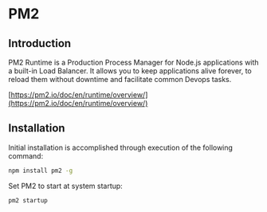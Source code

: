 # PM2

## Introduction

PM2 Runtime is a Production Process Manager for Node.js applications with a built-in Load Balancer. It allows you to keep applications alive forever, to reload them without downtime and facilitate common Devops tasks.

[https://pm2.io/doc/en/runtime/overview/](https://pm2.io/doc/en/runtime/overview/)

## Installation

Initial installation is accomplished through execution of the following command:

```bash
npm install pm2 -g
```

Set PM2 to start at system startup:

```bash
pm2 startup
```
